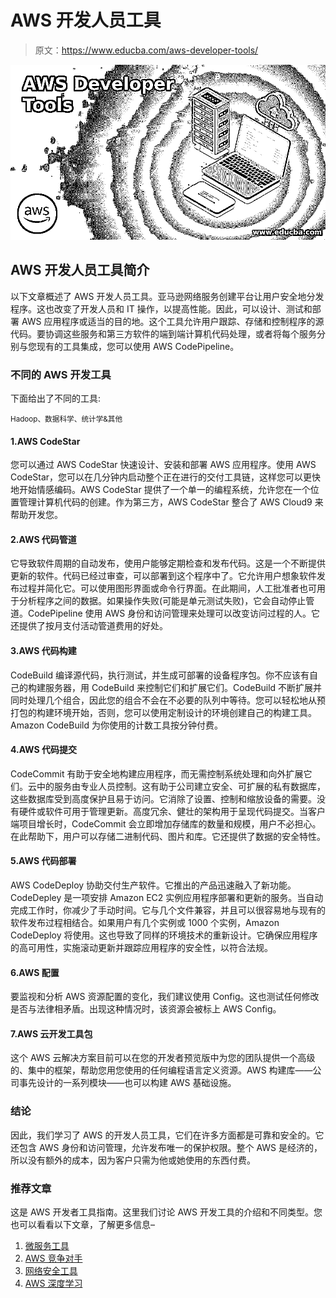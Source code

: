 # AWS 开发人员工具

> 原文：<https://www.educba.com/aws-developer-tools/>

![AWS Developer Tools](img/0bc0c616cca7607e4c10e295d6a4d7d4.png)



## AWS 开发人员工具简介

以下文章概述了 AWS 开发人员工具。亚马逊网络服务创建平台让用户安全地分发程序。这也改变了开发人员和 IT 操作，以提高性能。因此，可以设计、测试和部署 AWS 应用程序或适当的目的地。这个工具允许用户跟踪、存储和控制程序的源代码。要协调这些服务和第三方软件的端到端计算机代码处理，或者将每个服务分别与您现有的工具集成，您可以使用 AWS CodePipeline。

### 不同的 AWS 开发工具

下面给出了不同的工具:

<small>Hadoop、数据科学、统计学&其他</small>

#### 1.AWS CodeStar

您可以通过 AWS CodeStar 快速设计、安装和部署 AWS 应用程序。使用 AWS CodeStar，您可以在几分钟内启动整个正在进行的交付工具链，这样您可以更快地开始情感编码。AWS CodeStar 提供了一个单一的编程系统，允许您在一个位置管理计算机代码的创建。作为第三方，AWS CodeStar 整合了 AWS Cloud9 来帮助开发您。

#### 2.AWS 代码管道

它导致软件周期的自动发布，使用户能够定期检查和发布代码。这是一个不断提供更新的软件。代码已经过审查，可以部署到这个程序中了。它允许用户想象软件发布过程并简化它。可以使用图形界面或命令行界面。在此期间，人工批准者也可用于分析程序之间的数据。如果操作失败(可能是单元测试失败)，它会自动停止管道。CodePipeline 使用 AWS 身份和访问管理来处理可以改变访问过程的人。它还提供了按月支付活动管道费用的好处。

#### 3.AWS 代码构建

CodeBuild 编译源代码，执行测试，并生成可部署的设备程序包。你不应该有自己的构建服务器，用 CodeBuild 来控制它们和扩展它们。CodeBuild 不断扩展并同时处理几个组合，因此您的组合不会在不必要的队列中等待。您可以轻松地从预打包的构建环境开始，否则，您可以使用定制设计的环境创建自己的构建工具。Amazon CodeBuild 为你使用的计数工具按分钟付费。

#### 4.AWS 代码提交

CodeCommit 有助于安全地构建应用程序，而无需控制系统处理和向外扩展它们。云中的服务由专业人员控制。这有助于公司建立安全、可扩展的私有数据库，这些数据库受到高度保护且易于访问。它消除了设置、控制和缩放设备的需要。没有硬件或软件可用于管理更新。高度冗余、健壮的架构用于呈现代码提交。当客户端项目增长时，CodeCommit 会立即增加存储库的数量和规模，用户不必担心。在此帮助下，用户可以存储二进制代码、图片和库。它还提供了数据的安全特性。

#### 5.AWS 代码部署

AWS CodeDeploy 协助交付生产软件。它推出的产品迅速融入了新功能。CodeDepley 是一项安排 Amazon EC2 实例应用程序部署和更新的服务。当自动完成工作时，你减少了手动时间。它与几个文件兼容，并且可以很容易地与现有的软件发布过程相结合。如果用户有几个实例或 1000 个实例，Amazon CodeDeploy 将使用。这也导致了同样的环境技术的重新设计。它确保应用程序的高可用性，实施滚动更新并跟踪应用程序的安全性，以符合法规。

#### 6.AWS 配置

要监视和分析 AWS 资源配置的变化，我们建议使用 Config。这也测试任何修改是否与法律相矛盾。出现这种情况时，该资源会被标上 AWS Config。

#### 7.AWS 云开发工具包

这个 AWS 云解决方案目前可以在您的开发者预览版中为您的团队提供一个高级的、集中的框架，帮助您用您使用的任何编程语言定义资源。AWS 构建库——公司事先设计的一系列模块——也可以构建 AWS 基础设施。

### 结论

因此，我们学习了 AWS 的开发人员工具，它们在许多方面都是可靠和安全的。它还包含 AWS 身份和访问管理，允许发布唯一的保护权限。整个 AWS 是经济的，所以没有额外的成本，因为客户只需为他或她使用的东西付费。

### 推荐文章

这是 AWS 开发者工具指南。这里我们讨论 AWS 开发工具的介绍和不同类型。您也可以看看以下文章，了解更多信息–

1.  [微服务工具](https://www.educba.com/microservices-tools/)
2.  [AWS 竞争对手](https://www.educba.com/aws-competitors/)
3.  [网络安全工具](https://www.educba.com/cyber-security-tools/)
4.  [AWS 深度学习](https://www.educba.com/aws-deep-learning/)





